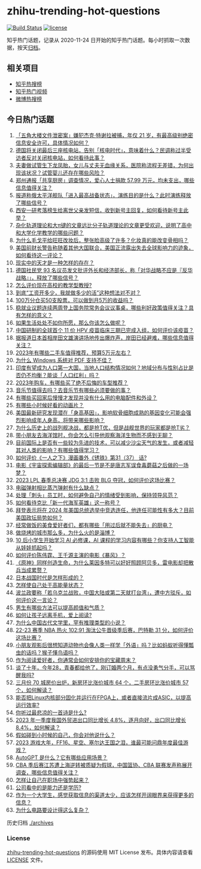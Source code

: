 # zhihu-trending-hot-questions

[![Build Status](https://github.com/justjavac/zhihu-trending-hot-questions/workflows/ci/badge.svg?branch=master)](https://github.com/justjavac/zhihu-trending-hot-questions/actions)
[![license](https://img.shields.io/github/license/justjavac/zhihu-trending-hot-questions)](https://github.com/justjavac/zhihu-trending-hot-questions/blob/master/LICENSE)

知乎热门话题，记录从 2020-11-24
日开始的知乎热门话题。每小时抓取一次数据，按天[归档](./archives)。

## 相关项目

- [知乎热搜榜](https://github.com/justjavac/zhihu-trending-top-search)
- [知乎热门视频](https://github.com/justjavac/zhihu-trending-hot-video)
- [微博热搜榜](https://github.com/justjavac/weibo-trending-hot-search)

## 今日热门话题

<!-- BEGIN -->
<!-- 最后更新时间 Sun Apr 16 2023 06:17:02 GMT+0800 (China Standard Time) -->

1. [「五角大楼文件泄密案」嫌犯杰克·特谢拉被捕，年仅 21 岁，有最高级别绝密信息安全许可，具体情况如何？](https://www.zhihu.com/question/595520784)
1. [德国将关闭最后三座核电站，告别「核电时代」，意味着什么？民调称过半受访者反对关闭核电站，如何看待此事？](https://www.zhihu.com/question/595743895)
1. [夫妻做试管生下龙凤胎，女儿与丈夫无血缘关系，医院称流程无差错，为何出现该状况？试管婴儿还存在哪些风险？](https://www.zhihu.com/question/595726738)
1. [郑州通报「共享厨房」调查情况，爱心人士捐款 57.99 万元，均未支出，哪些信息值得关注？](https://www.zhihu.com/question/595825215)
1. [报道称俄太平洋舰队「进入最高战备状态」，演练目的是什么？此时演练释放了哪些信号？](https://www.zhihu.com/question/595783286)
1. [西安一研考落榜生给离世父亲发短信，收到新号主回复，如何看待新号主此举？](https://www.zhihu.com/question/595298076)
1. [杂化轨道理论和大π键的文章远比分子轨道理论的文章更受欢迎，说明了高中和大学化学教学的哪些问题？](https://www.zhihu.com/question/588183441)
1. [为什么毛戈平给旺旺改妆后，整张脸高级了许多？化妆真的能改变骨相吗？](https://www.zhihu.com/question/581535676)
1. [美国前财长警告称随着其他大国联合，美国正流露出失去全球影响力的迹象，如何看待这一评论？](https://www.zhihu.com/question/595769837)
1. [现实中的天才是一种怎样的存在？](https://www.zhihu.com/question/268607001)
1. [德国社民党 93 名议员发文批评外长和经济部长，称「对华战略不应是『反华战略』」，释放了哪些信号？](https://www.zhihu.com/question/595740795)
1. [怎么评价现在高校的教学型教授?](https://www.zhihu.com/question/595031550)
1. [到底“工资开多少，我就做多少的活”这种想法对不对？](https://www.zhihu.com/question/588370062)
1. [100万分仓买50支股票，可以做到月5万的收益吗？](https://www.zhihu.com/question/594527609)
1. [稳就业议题连续两周登上国务院常务会议议事桌，哪些利好政策值得关注？具有怎样的意义？](https://www.zhihu.com/question/595771108)
1. [如果生活处处不如你所愿，那么你该怎么做呢？](https://www.zhihu.com/question/594728156)
1. [中国研制的全球首个 11 价 HPV 疫苗临床三期已完成入组，如何评价该疫苗？](https://www.zhihu.com/question/595812199)
1. [据报道日本首相岸田文雄演讲场地传出爆炸声，岸田已经避难，哪些信息值得关注？](https://www.zhihu.com/question/595720111)
1. [2023年有哪些二手车值得推荐，预算5万元左右？](https://www.zhihu.com/question/593162526)
1. [为什么 Windows 系统对 PDF 支持不佳？](https://www.zhihu.com/question/595410376)
1. [印度有望成为人口第一大国，当地人口结构情况如何？地域分布与性别占比是否仍不均衡？能谈「人口红利」吗？](https://www.zhihu.com/question/595631648)
1. [2023年购车，有哪些买了绝不后悔的车型推荐？](https://www.zhihu.com/question/593175519)
1. [音乐节值得去吗？去音乐节有哪些必须要做的事？](https://www.zhihu.com/question/592172571)
1. [有哪些买回家后慢慢才发现并没有什么用的电脑配件和外设？](https://www.zhihu.com/question/52901069)
1. [有哪些小时候好看的动画片？](https://www.zhihu.com/question/590934408)
1. [美国最新研究发现潜在「身高基因」，影响软骨细胞成熟的基因变化可能会强烈影响成年人身高，将带来哪些影响？](https://www.zhihu.com/question/595706287)
1. [为什么历史上的战列舰决战，都是抢T优，但是战舰世界的玩家都是抢T劣？](https://www.zhihu.com/question/356352550)
1. [带小朋友去海洋馆时，你会怎么引导他观察海洋生物而不感到无聊？](https://www.zhihu.com/question/593514345)
1. [目前国际上是否有一些较为先进的技术，可以减少沙尘天气的发生，或者减轻其对人类的影响？有哪些值得学习？](https://www.zhihu.com/question/595438928)
1. [如何评价《一人之下》漫画番外《锈铁》第31（37） 话?](https://www.zhihu.com/question/595670034)
1. [电影《宇宙探索编辑部》的最后一节是不是唐志军误食毒蘑菇之后做的一场梦？](https://www.zhihu.com/question/593254995)
1. [2023 LPL 春季总决赛 JDG 3:1 击败 BLG 夺冠，如何评价这场比赛？](https://www.zhihu.com/question/595737996)
1. [电磁弹射相比蒸汽弹射有什么缺点？](https://www.zhihu.com/question/57584249)
1. [处理「刺头」员工时，如何避免自己的情绪受到影响，保持领导风范？](https://www.zhihu.com/question/594684542)
1. [如何看待克比「新一代海军英雄」这一称号？](https://www.zhihu.com/question/594908335)
1. [拜登表示将在 2024 年美国总统选举中竞选连任，他连任可能性有多大？目前美国政坛局势如何？](https://www.zhihu.com/question/595705706)
1. [经常做饭的美食爱好者们，都有哪些「用过后就不能失去」的厨电？](https://www.zhihu.com/question/595573998)
1. [做烧烤的城市那么多，为什么火的是淄博？](https://www.zhihu.com/question/594601767)
1. [10 后小学生开始学习 AI 必修课，AI 课程的学习内容有哪些？你支持人工智能从娃娃抓起吗？](https://www.zhihu.com/question/595576199)
1. [如何评价陈伟霆、王千源主演的电影《暴风》？](https://www.zhihu.com/question/589469677)
1. [《原神》同样创造生命，为什么莱因多特可以好好照顾阿贝多，雷电影却把散兵当成累赘？](https://www.zhihu.com/question/595626321)
1. [日本战国时代是怎样形成的？](https://www.zhihu.com/question/51314401)
1. [怎样使自己处于高能量状态？](https://www.zhihu.com/question/331006661)
1. [波兰政要称「若乌克兰战败，中国大陆或第二天就打台湾」，遭中方驳斥，如何评价这一言论？](https://www.zhihu.com/question/595521347)
1. [男生有哪些方法可以提高颜值和气质？](https://www.zhihu.com/question/584059588)
1. [如何让孩子远离手机，爱上阅读?](https://www.zhihu.com/question/592749905)
1. [为什么中国古代文学里，罕有推理类型的小说？](https://www.zhihu.com/question/595539446)
1. [22-23 赛季 NBA 热火 102:91 淘汰公牛晋级季后赛，巴特勒 31 分，如何评价这场比赛？](https://www.zhihu.com/question/595699086)
1. [小朋友观影后很想知道动物也会像人类一样学「外语」吗？比如蚂蚁听得懂瓢虫的话吗？猴子懂鸟语吗？](https://www.zhihu.com/question/594872539)
1. [作为阅读爱好者，你通常会如何安排你的宝藏周末？](https://www.zhihu.com/question/594771659)
1. [谈了十年，今年28，青春都给他了，刚订婚两个月，有点没勇气分手，可以骂醒我吗?](https://www.zhihu.com/question/593281919)
1. [三月份 70 城房价出炉，新房环比涨价城市 64 个，二手房环比涨价城市 57 个，如何解读？](https://www.zhihu.com/question/595713119)
1. [能否把Linux内核部分固化并运行在FPGA上，或者直接流片成ASIC，以提高运行效率?](https://www.zhihu.com/question/595246230)
1. [你听过最悲凉的一首诗是什么?](https://www.zhihu.com/question/595541653)
1. [2023 年一季度我国外贸进出口同比增长 4.8%，逐月向好，出口同比增长 8.4%，如何解读？](https://www.zhihu.com/question/595303789)
1. [假如碰到小时候的自己，你会对他说什么？](https://www.zhihu.com/question/595464582)
1. [2023 游戏大年，FF16、星空、塞尔达王国之泪，谁最可能问鼎年度最佳游戏？](https://www.zhihu.com/question/595462505)
1. [AutoGPT 是什么？它有哪些应用场景？](https://www.zhihu.com/question/595359852)
1. [CBA 季后赛江苏遭上海逆转被质疑为假球，中国篮协、CBA 联赛发声称展开调查，哪些信息值得关注？](https://www.zhihu.com/question/595701109)
1. [怎样让自己在职场中强势起来？](https://www.zhihu.com/question/280317108)
1. [公司看中的是能力还是学历?](https://www.zhihu.com/question/594708588)
1. [作为一个大学生，感觉获取信息的渠道太少，应该怎样开阔眼界来获得更多的信息？](https://www.zhihu.com/question/362162402)
1. [为什么电路要设计得这么复杂？](https://www.zhihu.com/question/492885806)

<!-- END -->

历史归档 [./archives](./archives)

### License

[zhihu-trending-hot-questions](https://github.com/justjavac/zhihu-trending-hot-questions)
的源码使用 MIT License 发布。具体内容请查看 [LICENSE](./LICENSE) 文件。
